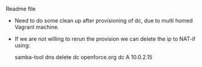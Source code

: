 Readme file

* Need to do some clean up after provisioning of dc, due to multi homed Vagrant machine.
* If we are not willing to rerun the provision we can delete the ip to NAT-if using:

  samba-tool dns delete dc openforce.org dc A 10.0.2.15

